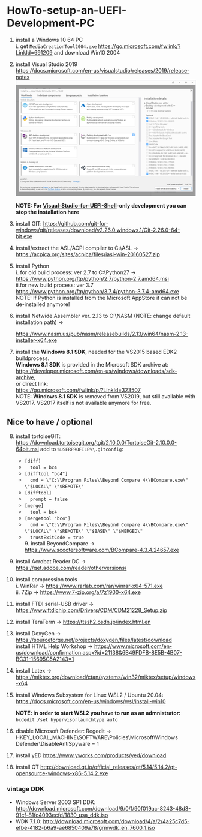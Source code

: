 # HowTo-setup-an-UEFI-Development-PC

1. install a Windows 10 64 PC<br>
   i.  get `MediaCreationTool2004.exe` https://go.microsoft.com/fwlink/?LinkId=691209 and download Win10 2004<br>
2. install Visual Studio 2019<br>
   https://docs.microsoft.com/en-us/visualstudio/releases/2019/release-notes<br>
   ![installselection2019](VS2019-components.png)
   
   **NOTE: For [Visual-Studio-for-UEFI-Shell](https://github.com/KilianKegel/Visual-Studio-for-UEFI-Shell)-only development you can stop the installation here**
   
3. install GIT: https://github.com/git-for-windows/git/releases/download/v2.26.0.windows.1/Git-2.26.0-64-bit.exe<br>
4. install/extract the ASL/ACPI compiler to C:\ASL -> https://acpica.org/sites/acpica/files/iasl-win-20160527.zip
5. install Python<br>
   i. for old build process: ver 2.7 to C:\Python27 -> https://www.python.org/ftp/python/2.7/python-2.7.amd64.msi<br>
   ii.for new build process: ver 3.7 https://www.python.org/ftp/python/3.7.4/python-3.7.4-amd64.exe<br>
   NOTE: If Python is installed from the Microsoft AppStore it can not be de-installed anymore!
6. install Netwide Assembler ver. 2.13 to C:\NASM (NOTE: change default installation path) -> 

   https://www.nasm.us/pub/nasm/releasebuilds/2.13/win64/nasm-2.13-installer-x64.exe
   
7. install the **Windows 8.1 SDK**, needed for the VS2015 based EDK2 buildprocess.<br>
**Windows 8.1 SDK** is provided in the Microsoft SDK archive at:<br> https://developer.microsoft.com/en-us/windows/downloads/sdk-archive, <br>or direct link: <br>
https://go.microsoft.com/fwlink/p/?LinkId=323507<br>
   NOTE: **Windows 8.1 SDK** is removed from VS2019, but still available with VS2017. VS2017 itself is not available
   anymore for free.
   
## Nice to have / optional
8. install tortoiseGIT: https://download.tortoisegit.org/tgit/2.10.0.0/TortoiseGit-2.10.0.0-64bit.msi
   add to `%USERPROFILE%\.gitconfig`:<br>
   	* `[diff]`<br>
	* `  tool = bc4`<br>
   	* `[difftool "bc4"]`<br>
	* `  cmd = \"C:\\Program Files\\Beyond Compare 4\\BCompare.exe\" \"$LOCAL\" \"$REMOTE\"`<br>
   	* `[difftool]`<br>
	* `  prompt = false`<br>
   	* `[merge]`<br>
	* `  tool = bc4`<br>
   	* `[mergetool "bc4"]`<br>
	* `  cmd = \"C:\\Program Files\\Beyond Compare 4\\BCompare.exe\" \"$LOCAL\" \"$REMOTE\" \"$BASE\" \"$MERGED\"`<br>
	* `  trustExitCode = true`<br>9. install BeyondCompare -> https://www.scootersoftware.com/BCompare-4.3.4.24657.exe<br>

10. install Acrobat Reader DC  -> https://get.adobe.com/reader/otherversions/<br>
11. install compression tools<br>
   i. WinRar -> https://www.rarlab.com/rar/winrar-x64-571.exe<br>
   ii. 7Zip -> https://www.7-zip.org/a/7z1900-x64.exe<br>
12. install FTDI serial-USB driver -> https://www.ftdichip.com/Drivers/CDM/CDM21228_Setup.zip<br>
13. install TeraTerm -> https://ttssh2.osdn.jp/index.html.en<br>
14. install DoxyGen -> https://sourceforge.net/projects/doxygen/files/latest/download<br>
   install HTML Help Workshop -> https://www.microsoft.com/en-us/download/confirmation.aspx?id=21138&6B49FDFB-8E5B-4B07-BC31-15695C5A2143=1
15. install Latex -> https://miktex.org/download/ctan/systems/win32/miktex/setup/windows-x64
16. install Windows Subsystem for Linux WSL2 / Ubuntu 20.04:<br>
	https://docs.microsoft.com/en-us/windows/wsl/install-win10
	
	**NOTE: in order to start WSL2 you have to run as an admnistrator:**
	`bcdedit /set hypervisorlaunchtype auto`

18. disable Microsoft Defender: Regedit -> HKEY_LOCAL_MACHINE\SOFTWARE\Policies\Microsoft\Windows Defender\DisableAntiSpyware = 1
19. install yED https://www.yworks.com/products/yed/download
20. install QT http://download.qt.io/official_releases/qt/5.14/5.14.2/qt-opensource-windows-x86-5.14.2.exe
### vintage DDK
* Windows Server 2003 SP1 DDK: http://download.microsoft.com/download/9/0/f/90f019ac-8243-48d3-91cf-81fc4093ecfd/1830_usa_ddk.iso<br>
* WDK 7.1.0: http://download.microsoft.com/download/4/a/2/4a25c7d5-efbe-4182-b6a9-ae6850409a78/grmwdk_en_7600_1.iso <br>


